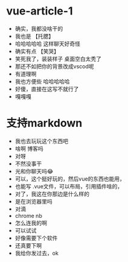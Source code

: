 # vue-article-1
+ 确实，我都没啥干的
+ 我也是 【托腮】
+ 哈哈哈哈哈 这样聊天好奇怪
+ 确实有点 【笑哭】
+ 笑死我了，装装样子 桌面空白太秃了
+ 那还不如把你的背景改成vscod呢
+ 有道理啊
+ 我也方便些 哈哈哈哈哈
+ 好傻，直接在这写不就行了
+ 嘎嘎嘎
# 支持markdown
+ 我也去玩玩这个东西吧
+ 啥啊 博客吗
+ 对呀
+ 不然没事干
+ 光和你聊天吗😂
+ 可以，这个挺好玩的，然后vue的东西也能用，
+ 也能写 .vue文件，可以布局，引用插件啥的，
+ 对了，我这在你那边是什么样的
+ 是在浏览器里吗
+ 对滴
+ chrome nb
+ 怎么连我的啊
+ 可以试试<br>
+ 好像需要下个软件<br>
+ 还真要下啊<br/>
+ 我给你发过去，ok